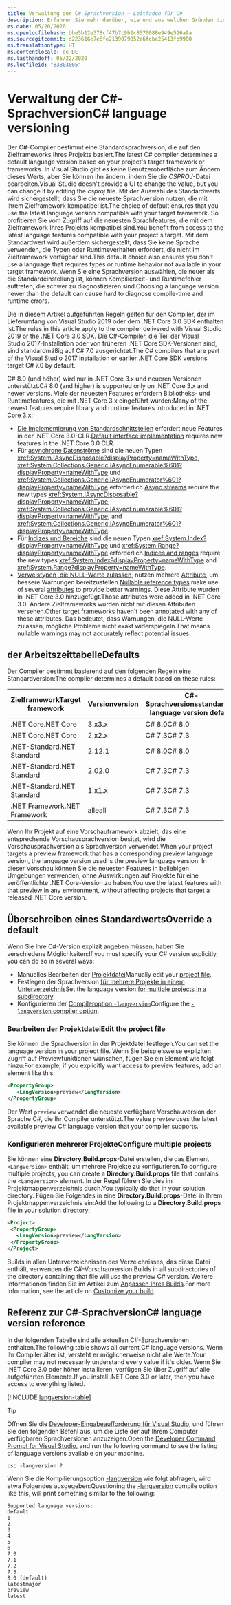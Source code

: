 ```yaml
---
title: Verwaltung der C#-Sprachversion – Leitfaden für C#
description: Erfahren Sie mehr darüber, wie und aus welchen Gründen die C#-Sprachversion basierend auf Ihrem Projekt bestimmt wird. Erfahren Sie, wie Sie den Standardwert manuell überschreiben.
ms.date: 05/20/2020
ms.openlocfilehash: bbe5b12e378cf47b7c9b2c8576088e949e526a9a
ms.sourcegitcommit: d223616e7e6fe2139079052e6fcbe25413fb9900
ms.translationtype: HT
ms.contentlocale: de-DE
ms.lasthandoff: 05/22/2020
ms.locfileid: "83803005"
---
```

# <a name="c-language-versioning"></a><span data-ttu-id="1d41c-104">Verwaltung der C#-Sprachversion</span><span class="sxs-lookup"><span data-stu-id="1d41c-104">C# language versioning</span></span>

<span data-ttu-id="1d41c-105">Der C#-Compiler bestimmt eine Standardsprachversion, die auf den Zielframeworks Ihres Projekts basiert.</span><span class="sxs-lookup"><span data-stu-id="1d41c-105">The latest C# compiler determines a default language version based on your project's target framework or frameworks.</span></span> <span data-ttu-id="1d41c-106">In Visual Studio gibt es keine Benutzeroberfläche zum Ändern dieses Werts, aber Sie können ihn ändern, indem Sie die *CSPROJ*-Datei bearbeiten.</span><span class="sxs-lookup"><span data-stu-id="1d41c-106">Visual Studio doesn't provide a UI to change the value, but you can change it by editing the *csproj* file.</span></span> <span data-ttu-id="1d41c-107">Mit der Auswahl des Standardwerts wird sichergestellt, dass Sie die neueste Sprachversion nutzen, die mit Ihrem Zielframework kompatibel ist.</span><span class="sxs-lookup"><span data-stu-id="1d41c-107">The choice of default ensures that you use the latest language version compatible with your target framework.</span></span> <span data-ttu-id="1d41c-108">So profitieren Sie vom Zugriff auf die neuesten Sprachfeatures, die mit dem Zielframework Ihres Projekts kompatibel sind.</span><span class="sxs-lookup"><span data-stu-id="1d41c-108">You benefit from access to the latest language features compatible with your project's target.</span></span> <span data-ttu-id="1d41c-109">Mit dem Standardwert wird außerdem sichergestellt, dass Sie keine Sprache verwenden, die Typen oder Runtimeverhalten erfordert, die nicht im Zielframework verfügbar sind.</span><span class="sxs-lookup"><span data-stu-id="1d41c-109">This default choice also ensures you don't use a language that requires types or runtime behavior not available in your target framework.</span></span> <span data-ttu-id="1d41c-110">Wenn Sie eine Sprachversion auswählen, die neuer als die Standardeinstellung ist, können Kompilierzeit- und Runtimefehler auftreten, die schwer zu diagnostizieren sind.</span><span class="sxs-lookup"><span data-stu-id="1d41c-110">Choosing a language version newer than the default can cause hard to diagnose compile-time and runtime errors.</span></span>

<span data-ttu-id="1d41c-111">Die in diesem Artikel aufgeführten Regeln gelten für den Compiler, der im Lieferumfang von Visual Studio 2019 oder dem .NET Core 3.0 SDK enthalten ist.</span><span class="sxs-lookup"><span data-stu-id="1d41c-111">The rules in this article apply to the compiler delivered with Visual Studio 2019 or the .NET Core 3.0 SDK.</span></span> <span data-ttu-id="1d41c-112">Die C#-Compiler, die Teil der Visual Studio 2017-Installation oder von früheren .NET Core SDK-Versionen sind, sind standardmäßig auf C# 7.0 ausgerichtet.</span><span class="sxs-lookup"><span data-stu-id="1d41c-112">The C# compilers that are part of the Visual Studio 2017 installation or earlier .NET Core SDK versions target C# 7.0 by default.</span></span>

<span data-ttu-id="1d41c-113">C# 8.0 (und höher) wird nur in .NET Core 3.x und neueren Versionen unterstützt.</span><span class="sxs-lookup"><span data-stu-id="1d41c-113">C# 8.0 (and higher) is supported only on .NET Core 3.x and newer versions.</span></span> <span data-ttu-id="1d41c-114">Viele der neuesten Features erfordern Bibliotheks- und Runtimefeatures, die mit .NET Core 3.x eingeführt wurden:</span><span class="sxs-lookup"><span data-stu-id="1d41c-114">Many of the newest features require library and runtime features introduced in .NET Core 3.x:</span></span>

- <span data-ttu-id="1d41c-115">[Die Implementierung von Standardschnittstellen](../whats-new/csharp-8.md#default-interface-methods) erfordert neue Features in der .NET Core 3.0-CLR.</span><span class="sxs-lookup"><span data-stu-id="1d41c-115">[Default interface implementation](../whats-new/csharp-8.md#default-interface-methods) requires new features in the .NET Core 3.0 CLR.</span></span>
- <span data-ttu-id="1d41c-116">Für [asynchrone Datenströme](../whats-new/csharp-8.md#asynchronous-streams) sind die neuen Typen <xref:System.IAsyncDisposable?displayProperty=nameWithType>, <xref:System.Collections.Generic.IAsyncEnumerable%601?displayProperty=nameWithType> und <xref:System.Collections.Generic.IAsyncEnumerator%601?displayProperty=nameWithType> erforderlich.</span><span class="sxs-lookup"><span data-stu-id="1d41c-116">[Async streams](../whats-new/csharp-8.md#asynchronous-streams) require the new types <xref:System.IAsyncDisposable?displayProperty=nameWithType>, <xref:System.Collections.Generic.IAsyncEnumerable%601?displayProperty=nameWithType>, and <xref:System.Collections.Generic.IAsyncEnumerator%601?displayProperty=nameWithType>.</span></span>
- <span data-ttu-id="1d41c-117">Für [Indizes und Bereiche](../whats-new/csharp-8.md#indices-and-ranges) sind die neuen Typen <xref:System.Index?displayProperty=nameWithType> und <xref:System.Range?displayProperty=nameWithType> erforderlich.</span><span class="sxs-lookup"><span data-stu-id="1d41c-117">[Indices and ranges](../whats-new/csharp-8.md#indices-and-ranges) require the new types <xref:System.Index?displayProperty=nameWithType> and <xref:System.Range?displayProperty=nameWithType>.</span></span>
- <span data-ttu-id="1d41c-118">[Verweistypen, die NULL-Werte zulassen](../whats-new/csharp-8.md#nullable-reference-types), nutzen mehrere [Attribute](attributes/nullable-analysis.md), um bessere Warnungen bereitzustellen.</span><span class="sxs-lookup"><span data-stu-id="1d41c-118">[Nullable reference types](../whats-new/csharp-8.md#nullable-reference-types) make use of several [attributes](attributes/nullable-analysis.md) to provide better warnings.</span></span> <span data-ttu-id="1d41c-119">Diese Attribute wurden in .NET Core 3.0 hinzugefügt.</span><span class="sxs-lookup"><span data-stu-id="1d41c-119">Those attributes were added in .NET Core 3.0.</span></span> <span data-ttu-id="1d41c-120">Andere Zielframeworks wurden nicht mit diesen Attributen versehen.</span><span class="sxs-lookup"><span data-stu-id="1d41c-120">Other target frameworks haven't been annotated with any of these attributes.</span></span> <span data-ttu-id="1d41c-121">Das bedeutet, dass Warnungen, die NULL-Werte zulassen, mögliche Probleme nicht exakt widerspiegeln.</span><span class="sxs-lookup"><span data-stu-id="1d41c-121">That means nullable warnings may not accurately reflect potential issues.</span></span>

## <a name="defaults"></a><span data-ttu-id="1d41c-122">der Arbeitszeittabelle</span><span class="sxs-lookup"><span data-stu-id="1d41c-122">Defaults</span></span>

<span data-ttu-id="1d41c-123">Der Compiler bestimmt basierend auf den folgenden Regeln eine Standardversion:</span><span class="sxs-lookup"><span data-stu-id="1d41c-123">The compiler determines a default based on these rules:</span></span>

| <span data-ttu-id="1d41c-124">Zielframework</span><span class="sxs-lookup"><span data-stu-id="1d41c-124">Target framework</span></span> | <span data-ttu-id="1d41c-125">Version</span><span class="sxs-lookup"><span data-stu-id="1d41c-125">version</span></span> | <span data-ttu-id="1d41c-126">C#-Sprachversionsstandard</span><span class="sxs-lookup"><span data-stu-id="1d41c-126">C# language version default</span></span> |
|------------------|---------|-----------------------------|
| <span data-ttu-id="1d41c-127">.NET Core</span><span class="sxs-lookup"><span data-stu-id="1d41c-127">.NET Core</span></span>        | <span data-ttu-id="1d41c-128">3.x</span><span class="sxs-lookup"><span data-stu-id="1d41c-128">3.x</span></span>     | <span data-ttu-id="1d41c-129">C# 8.0</span><span class="sxs-lookup"><span data-stu-id="1d41c-129">C# 8.0</span></span>                      |
| <span data-ttu-id="1d41c-130">.NET Core</span><span class="sxs-lookup"><span data-stu-id="1d41c-130">.NET Core</span></span>        | <span data-ttu-id="1d41c-131">2.x</span><span class="sxs-lookup"><span data-stu-id="1d41c-131">2.x</span></span>     | <span data-ttu-id="1d41c-132">C# 7.3</span><span class="sxs-lookup"><span data-stu-id="1d41c-132">C# 7.3</span></span>                      |
| <span data-ttu-id="1d41c-133">.NET-Standard</span><span class="sxs-lookup"><span data-stu-id="1d41c-133">.NET Standard</span></span>    | <span data-ttu-id="1d41c-134">2.1</span><span class="sxs-lookup"><span data-stu-id="1d41c-134">2.1</span></span>     | <span data-ttu-id="1d41c-135">C# 8.0</span><span class="sxs-lookup"><span data-stu-id="1d41c-135">C# 8.0</span></span>                      |
| <span data-ttu-id="1d41c-136">.NET-Standard</span><span class="sxs-lookup"><span data-stu-id="1d41c-136">.NET Standard</span></span>    | <span data-ttu-id="1d41c-137">2.0</span><span class="sxs-lookup"><span data-stu-id="1d41c-137">2.0</span></span>     | <span data-ttu-id="1d41c-138">C# 7.3</span><span class="sxs-lookup"><span data-stu-id="1d41c-138">C# 7.3</span></span>                      |
| <span data-ttu-id="1d41c-139">.NET-Standard</span><span class="sxs-lookup"><span data-stu-id="1d41c-139">.NET Standard</span></span>    | <span data-ttu-id="1d41c-140">1.x</span><span class="sxs-lookup"><span data-stu-id="1d41c-140">1.x</span></span>     | <span data-ttu-id="1d41c-141">C# 7.3</span><span class="sxs-lookup"><span data-stu-id="1d41c-141">C# 7.3</span></span>                      |
| <span data-ttu-id="1d41c-142">.NET Framework</span><span class="sxs-lookup"><span data-stu-id="1d41c-142">.NET Framework</span></span>   | <span data-ttu-id="1d41c-143">alle</span><span class="sxs-lookup"><span data-stu-id="1d41c-143">all</span></span>     | <span data-ttu-id="1d41c-144">C# 7.3</span><span class="sxs-lookup"><span data-stu-id="1d41c-144">C# 7.3</span></span>                      |

<span data-ttu-id="1d41c-145">Wenn Ihr Projekt auf eine Vorschauframework abzielt, das eine entsprechende Vorschausprachversion besitzt, wird die Vorschausprachversion als Sprachversion verwendet.</span><span class="sxs-lookup"><span data-stu-id="1d41c-145">When your project targets a preview framework that has a corresponding preview language version, the language version used is the preview language version.</span></span> <span data-ttu-id="1d41c-146">In dieser Vorschau können Sie die neuesten Features in beliebigen Umgebungen verwenden, ohne Auswirkungen auf Projekte für eine veröffentlichte .NET Core-Version zu haben.</span><span class="sxs-lookup"><span data-stu-id="1d41c-146">You use the latest features with that preview in any environment, without affecting projects that target a released .NET Core version.</span></span>

## <a name="override-a-default"></a><span data-ttu-id="1d41c-147">Überschreiben eines Standardwerts</span><span class="sxs-lookup"><span data-stu-id="1d41c-147">Override a default</span></span>

<span data-ttu-id="1d41c-148">Wenn Sie Ihre C#-Version explizit angeben müssen, haben Sie verschiedene Möglichkeiten:</span><span class="sxs-lookup"><span data-stu-id="1d41c-148">If you must specify your C# version explicitly, you can do so in several ways:</span></span>

- <span data-ttu-id="1d41c-149">Manuelles Bearbeiten der [Projektdatei](#edit-the-project-file)</span><span class="sxs-lookup"><span data-stu-id="1d41c-149">Manually edit your [project file](#edit-the-project-file).</span></span>
- <span data-ttu-id="1d41c-150">Festlegen der Sprachversion [für mehrere Projekte in einem Unterverzeichnis](#configure-multiple-projects)</span><span class="sxs-lookup"><span data-stu-id="1d41c-150">Set the language version [for multiple projects in a subdirectory](#configure-multiple-projects).</span></span>
- <span data-ttu-id="1d41c-151">Konfigurieren der [Compileroption `-langversion`](compiler-options/langversion-compiler-option.md)</span><span class="sxs-lookup"><span data-stu-id="1d41c-151">Configure the [`-langversion` compiler option](compiler-options/langversion-compiler-option.md).</span></span>

### <a name="edit-the-project-file"></a><span data-ttu-id="1d41c-152">Bearbeiten der Projektdatei</span><span class="sxs-lookup"><span data-stu-id="1d41c-152">Edit the project file</span></span>

<span data-ttu-id="1d41c-153">Sie können die Sprachversion in der Projektdatei festlegen.</span><span class="sxs-lookup"><span data-stu-id="1d41c-153">You can set the language version in your project file.</span></span> <span data-ttu-id="1d41c-154">Wenn Sie beispielsweise expliziten Zugriff auf Previewfunktionen wünschen, fügen Sie ein Element wie folgt hinzu:</span><span class="sxs-lookup"><span data-stu-id="1d41c-154">For example, if you explicitly want access to preview features, add an element like this:</span></span>

```xml
<PropertyGroup>
   <LangVersion>preview</LangVersion>
</PropertyGroup>
```

<span data-ttu-id="1d41c-155">Der Wert `preview` verwendet die neueste verfügbare Vorschauversion der Sprache C#, die Ihr Compiler unterstützt.</span><span class="sxs-lookup"><span data-stu-id="1d41c-155">The value `preview` uses the latest available preview C# language version that your compiler supports.</span></span>

### <a name="configure-multiple-projects"></a><span data-ttu-id="1d41c-156">Konfigurieren mehrerer Projekte</span><span class="sxs-lookup"><span data-stu-id="1d41c-156">Configure multiple projects</span></span>

<span data-ttu-id="1d41c-157">Sie können eine **Directory.Build.props**-Datei erstellen, die das Element `<LangVersion>` enthält, um mehrere Projekte zu konfigurieren.</span><span class="sxs-lookup"><span data-stu-id="1d41c-157">To configure multiple projects, you can create a **Directory.Build.props** file that contains the `<LangVersion>` element.</span></span> <span data-ttu-id="1d41c-158">In der Regel führen Sie dies im Projektmappenverzeichnis durch.</span><span class="sxs-lookup"><span data-stu-id="1d41c-158">You typically do that in your solution directory.</span></span> <span data-ttu-id="1d41c-159">Fügen Sie Folgendes in eine **Directory.Build.props**-Datei in Ihrem Projektmappenverzeichnis ein:</span><span class="sxs-lookup"><span data-stu-id="1d41c-159">Add the following to a **Directory.Build.props** file in your solution directory:</span></span>

```xml
<Project>
 <PropertyGroup>
   <LangVersion>preview</LangVersion>
 </PropertyGroup>
</Project>
```

<span data-ttu-id="1d41c-160">Builds in allen Unterverzeichnissen des Verzeichnisses, das diese Datei enthält, verwenden die C#-Vorschauversion.</span><span class="sxs-lookup"><span data-stu-id="1d41c-160">Builds in all subdirectories of the directory containing that file will use the preview C# version.</span></span> <span data-ttu-id="1d41c-161">Weitere Informationen finden Sie im Artikel zum [Anpassen Ihres Builds](/visualstudio/msbuild/customize-your-build).</span><span class="sxs-lookup"><span data-stu-id="1d41c-161">For more information, see the article on [Customize your build](/visualstudio/msbuild/customize-your-build).</span></span>

## <a name="c-language-version-reference"></a><span data-ttu-id="1d41c-162">Referenz zur C#-Sprachversion</span><span class="sxs-lookup"><span data-stu-id="1d41c-162">C# language version reference</span></span>

<span data-ttu-id="1d41c-163">In der folgenden Tabelle sind alle aktuellen C#-Sprachversionen enthalten.</span><span class="sxs-lookup"><span data-stu-id="1d41c-163">The following table shows all current C# language versions.</span></span> <span data-ttu-id="1d41c-164">Wenn Ihr Compiler älter ist, versteht er möglicherweise nicht alle Werte.</span><span class="sxs-lookup"><span data-stu-id="1d41c-164">Your compiler may not necessarily understand every value if it's older.</span></span> <span data-ttu-id="1d41c-165">Wenn Sie .NET Core 3.0 oder höher installieren, verfügen Sie über Zugriff auf alle aufgeführten Elemente.</span><span class="sxs-lookup"><span data-stu-id="1d41c-165">If you install .NET Core 3.0 or later, then you have access to everything listed.</span></span>

[!INCLUDE [langversion-table](includes/langversion-table.md)]

> [!TIP]
> <span data-ttu-id="1d41c-166">Öffnen Sie die [Developer-Eingabeaufforderung für Visual Studio](../../framework/tools/developer-command-prompt-for-vs.md), und führen Sie den folgenden Befehl aus, um die Liste der auf Ihrem Computer verfügbaren Sprachversionen anzuzeigen.</span><span class="sxs-lookup"><span data-stu-id="1d41c-166">Open the [Developer Command Prompt for Visual Studio](../../framework/tools/developer-command-prompt-for-vs.md), and run the following command to see the listing of language versions available on your machine.</span></span>
>
> ```CMD
> csc -langversion:?
> ```
>
> <span data-ttu-id="1d41c-167">Wenn Sie die Kompilierungsoption [-langversion](compiler-options/langversion-compiler-option.md) wie folgt abfragen, wird etwa Folgendes ausgegeben:</span><span class="sxs-lookup"><span data-stu-id="1d41c-167">Questioning the [-langversion](compiler-options/langversion-compiler-option.md) compile option like this, will print something similar to the following:</span></span>
>
> ```CMD
> Supported language versions:
> default
> 1
> 2
> 3
> 4
> 5
> 6
> 7.0
> 7.1
> 7.2
> 7.3
> 8.0 (default)
> latestmajor
> preview
> latest
> ```
